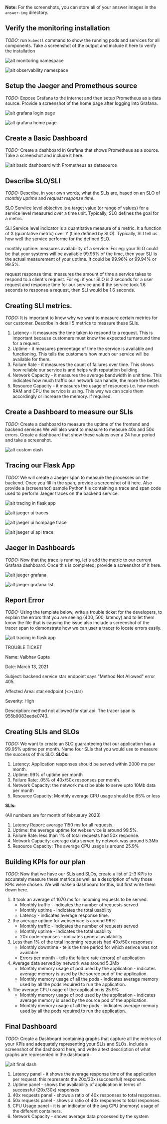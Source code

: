 **Note:** For the screenshots, you can store all of your answer images in the `answer-img` directory.

## Verify the monitoring installation

*TODO:* run `kubectl` command to show the running pods and services for all components. Take a screenshot of the output and include it here to verify the installation

![alt monitoring namespace](https://github.com/vaibhavg12/udacity-CNAA-ObservabilityDashboard/blob/master/answer-img/monitoring_svc_pods.png)

![alt observability namespace](https://github.com/vaibhavg12/udacity-CNAA-ObservabilityDashboard/blob/master/answer-img/observability_svc_pods.png)

## Setup the Jaeger and Prometheus source
*TODO:* Expose Grafana to the internet and then setup Prometheus as a data source. Provide a screenshot of the home page after logging into Grafana.

![alt grafana login page](https://github.com/vaibhavg12/udacity-CNAA-ObservabilityDashboard/blob/master/answer-img/grafana_login_page.png)

![alt grafana home page](https://github.com/vaibhavg12/udacity-CNAA-ObservabilityDashboard/blob/master/answer-img/grafana_home_page.png)

## Create a Basic Dashboard
*TODO:* Create a dashboard in Grafana that shows Prometheus as a source. Take a screenshot and include it here.

![alt basic dashboard with Prometheus as datasource](https://github.com/vaibhavg12/udacity-CNAA-ObservabilityDashboard/blob/master/answer-img/basic_dashboard_with_prometheus_datasource.png)

## Describe SLO/SLI
*TODO:* Describe, in your own words, what the SLIs are, based on an SLO of *monthly uptime* and *request response time*.

SLO
Servlice level objective is a target value (or range of values) for a service level measured over a time unit. Typically, SLO defines the goal for a metric.

SLI
Service level indicator is a quantitative measure of a metric. It a function of X (quantative metric) over Y (time defined by SLO). Typically, SLI tell us how well the service performe for the defined SLO.

monthly uptime: measures availability of a service. For eg: your SLO could be that your systems will be available 99.95% of the time, then your SLI is the actual measurement of your uptime. It could be 99.96% or 99.94% or 99.5%. 

request response time: measures the amount of time a service takes to respond to a client's request. For eg: if your SLO is 2 seconds for a user request and response time for our service and if the service took 1.6 seconds to response a request, then SLI would be 1.6 seconds.


## Creating SLI metrics.
*TODO:* It is important to know why we want to measure certain metrics for our customer. Describe in detail 5 metrics to measure these SLIs. 

1. Latency - it measures the time taken to respond to a request. This is important because customers must know the expected turnaround time for a request.
2. Uptime - it measures percentage of time the service is available and functioning. This tells the customers how much our service will be available for them.
3. Failure Rate - it measures the count of failures over time. This shows how reliable our service is and helps with reputation building.
4. Network Capacity - it measures the average bandwidth in unit time. This indicates how much traffic our network can handle, the more the better.
5. Resource Capacity - it measures the usage of resources i.e. how much RAM and CPU the service is using. This way we can scale them accordingly or increase the memory. if required. 


## Create a Dashboard to measure our SLIs
*TODO:* Create a dashboard to measure the uptime of the frontend and backend services We will also want to measure to measure 40x and 50x errors. Create a dashboard that show these values over a 24 hour period and take a screenshot.

![alt custom dash](https://github.com/vaibhavg12/udacity-CNAA-ObservabilityDashboard/blob/master/answer-img/custom_dashboard.png)

## Tracing our Flask App
*TODO:*  We will create a Jaeger span to measure the processes on the backend. Once you fill in the span, provide a screenshot of it here. Also provide a (screenshot) sample Python file containing a trace and span code used to perform Jaeger traces on the backend service.

![alt tracing in flask app](https://github.com/vaibhavg12/udacity-CNAA-ObservabilityDashboard/blob/master/answer-img/jaeger_span_backend_app.png)

![alt jaeger ui traces](https://github.com/vaibhavg12/udacity-CNAA-ObservabilityDashboard/blob/master/answer-img/jaeger_ui.png)

![alt jaeger ui hompage trace](https://github.com/vaibhavg12/udacity-CNAA-ObservabilityDashboard/blob/master/answer-img/jaeger_ui_homepage_trace.png)

![alt jaeger ui api trace](https://github.com/vaibhavg12/udacity-CNAA-ObservabilityDashboard/blob/master/answer-img/jaeger_ui_api_trace.png)

## Jaeger in Dashboards
*TODO:* Now that the trace is running, let's add the metric to our current Grafana dashboard. Once this is completed, provide a screenshot of it here.

![alt jaeger grafana](https://github.com/vaibhavg12/udacity-CNAA-ObservabilityDashboard/blob/master/answer-img/grafana_source_jaeger_backend.png)

![alt jaeger grafana list](https://github.com/vaibhavg12/udacity-CNAA-ObservabilityDashboard/blob/master/answer-img/grafana_source_jaeger_backend_2.png)

## Report Error
*TODO:* Using the template below, write a trouble ticket for the developers, to explain the errors that you are seeing (400, 500, latency) and to let them know the file that is causing the issue also include a screenshot of the tracer span to demonstrate how we can user a tracer to locate errors easily.

![alt tracing in flask app](https://github.com/vaibhavg12/udacity-CNAA-ObservabilityDashboard/blob/master/answer-img/jaeger_ui_star_trace_405.png)

TROUBLE TICKET

Name: Vaibhav Gupta

Date: March 13, 2021

Subject: backend service star endpoint says "Method Not Allowed" error 405.

Affected Area: star endpoint (<<host>>/star)

Severity: High

Description: method not allowed for star api. The tracer span is 955b9083eede0743.

## Creating SLIs and SLOs
*TODO:* We want to create an SLO guaranteeing that our application has a 99.95% uptime per month. Name four SLIs that you would use to measure the success of this SLO.
**SLOs:**

1. Latency: Application responses should be served within 2000 ms per month. 
2. Uptime: 99% of uptime per month
3. Failure Rate: .05% of 40x/50x responses per month.
4. Network Capacity: the network must be able to serve upto 10Mb data per month
5. Resource Capacity: Monthly average CPU usage should be 65% or less

**SLIs:** 

(All numbers are for month of februaury 2023)
1. Latency Report: average 1150 ms for all requests.
2. Uptime: the average uptime for webservice is around 99.5%.
3. Failure Rate: less than 1% of total requests had 50x response.
4. Network Capacity: average data served by network was around 5.3Mb
5. Resource Capacity: The average CPU usage is around 25.9%

## Building KPIs for our plan
*TODO*: Now that we have our SLIs and SLOs, create a list of 2-3 KPIs to accurately measure these metrics as well as a description of why those KPIs were chosen. We will make a dashboard for this, but first write them down here.

1. It took an average of 1070 ms for incoming requests to be served.
   - Monthly traffic - indicates the number of requests served
   - Monthly uptime - indicates the total usability
   - Latency - indicates average response time.
2. the average uptime for webservice is around 98%.
   - Monthly traffic - indicates the number of requests served
   - Monthly uptime - indicates the total usability
   - 20x code reponses - indicates general availability
3. Less than 1% of the total incoming requests had 40x/50x responses
   - Monthly downtime - tells the time period for which serivce was not available
   - Errors per month - tells the failure rate (errors) of application
4. Average data served by network was around 5.3Mb
   - Monthly memory usage of pod used by the application - indicates average memory is used by the source pod of the application.
   - Monthly memory usage of all the pods -  indicates average memory used by all the pods required to run the application.
5. The average CPU usage of the application is 25.9%
   - Monthly memory usage of pod used by the application - indicates average memory is used by the source pod of the application.
   - Monthly memory usage of all the pods -  indicates average memory used by all the pods required to run the application.

## Final Dashboard
*TODO*: Create a Dashboard containing graphs that capture all the metrics of your KPIs and adequately representing your SLIs and SLOs. Include a screenshot of the dashboard here, and write a text description of what graphs are represented in the dashboard.  

![alt final dash](https://github.com/vaibhavg12/udacity-CNAA-ObservabilityDashboard/blob/master/answer-img/final_dashboard.png)

1. Latency panel - it shows the average response time of the application per request.  this represents the 20x/30x (successful) responses.
2. Uptime panel - shows the availability of application in terms of successful (20x/30x) responses 
3. 40x requests panel - shows a ratio of 40x responses to total responses.
5. 50x requests panel - shows a ratio of 40x responses to total responses.
4. CPU Usage panel - it is an indicator of the avg CPU (memory) usage of the different containers.
5. Network Capacity - shows average data processed by the system
